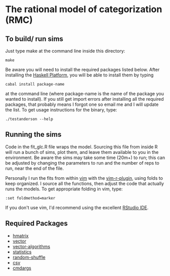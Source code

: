 The rational model of categorization (RMC)
=========================================

To build/ run sims
------------------

Just type make at the command line inside this directory:

    make

Be aware you will need to install the required packages listed below. After
installing the [Haskell Platform](http://www.haskell.org/platform/), you will
be able to install them by typing

    cabal install package-name

at the command line (where package-name is the name of the package you wanted
to install). If you still get import errors after installing all the required
packages, that probably means I forgot one so email me and I will update the
list. To get usage instructions for the binary, type:

    ./testanderson --help

Running the sims
----------------

Code in the fit\_glc.R file wraps the model. Sourcing this file from inside R
will run a bunch of sims, plot them, and leave them available to you in the
environment. Be aware the sims may take some time (20m+) to run; this can be
adjusted by changing the parameters to run and the number of reps to run, near
the end of the file.

Personally I run the fits from within [vim](http://vim.org) with the
[vim-r-plugin](http://www.vim.org/scripts/script.php?script_id=2628), using
folds to keep organized. I source all the functions, then adjust the code that
actually runs the models. To get appropriate folding in vim, type:

    :set foldmethod=marker

If you don't use vim, I'd recommend using the excellent 
[RStudio IDE](http://www.rstudio.com/ide/).

Required Packages
-----------------

- [hmatrix](http://hackage.haskell.org/package/hmatrix)
- [vector](http://hackage.haskell.org/package/vector)
- [vector-algorithms](http://hackage.haskell.org/package/vector-algorithms)
- [statistics](http://hackage.haskell.org/package/statistics)
- [random-shuffle](http://hackage.haskell.org/package/random-shuffle)
- [csv](http://hackage.haskell.org/package/csv)
- [cmdargs](http://hackage.haskell.org/package/cmdargs)


